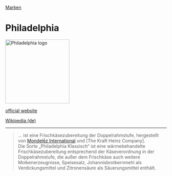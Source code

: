 [Marken](../marken.html)   

# Philadelphia

<img src="https://upload.wikimedia.org/wikipedia/de/f/f1/Philadelphia-Logo.svg" height="200" alt="Philadelphia logo">

<a target="_blank" href="http://www.philadelphia.de/">official website</a>   

<a target="_blank" href="https://de.wikipedia.org/wiki/Philadelphia_(Frischk%C3%A4se)">Wikipedia (de)</a>   

---
> ... ist eine Frischkäsezubereitung der Doppelrahmstufe, hergestellt von [Mondelēz International](../konzerne/mondelez_international.html) und [The Kraft Heinz Company].    
Die Sorte „Philadelphia Klassisch“ ist eine wärmebehandelte Frischkäsezubereitung entsprechend der Käseverordnung in der Doppelrahmstufe, die außer dem Frischkäse auch weitere Molkenerzeugnisse, Speisesalz, Johannisbrotkernmehl als Verdickungsmittel und Zitronensäure als Säuerungsmittel enthält.
